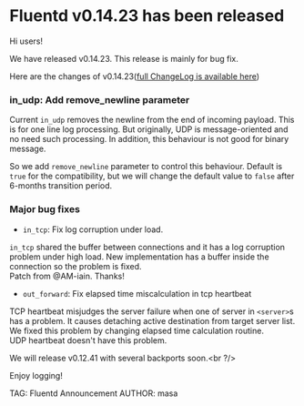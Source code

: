 # Fluentd v0.14.23 has been released

Hi users!

We have released v0.14.23. This release is mainly for bug fix.

Here are the changes of v0.14.23([full ChangeLog is available here](https://github.com/fluent/fluentd/blob/master/CHANGELOG.md))

### in\_udp: Add remove\_newline parameter

Current `in_udp` removes the newline from the end of incoming payload. This is for one line log processing.
But originally, UDP is message-oriented and no need such processing.
In addition, this behaviour is not good for binary message.

So we add `remove_newline` parameter to control this behaviour. Default is `true` for the compatibility,
but we will change the default value to `false` after 6-months transition period.

### Major bug fixes

* `in_tcp`: Fix log corruption under load.

`in_tcp` shared the buffer between connections and it has a log corruption problem under high load.
New implementation has a buffer inside the connection so the problem is fixed.<br />
Patch from @AM-iain. Thanks!

* `out_forward`: Fix elapsed time miscalculation in tcp heartbeat

TCP heartbeat misjudges the server failure when one of server in `<server>`s has a problem.
It causes detaching active destination from target server list. We fixed this problem by changing elapsed time calculation routine.<br />
UDP heartbeat doesn't have this problem.


We will release v0.12.41 with several backports soon.<br ?/>

Enjoy logging!


TAG: Fluentd Announcement
AUTHOR: masa
